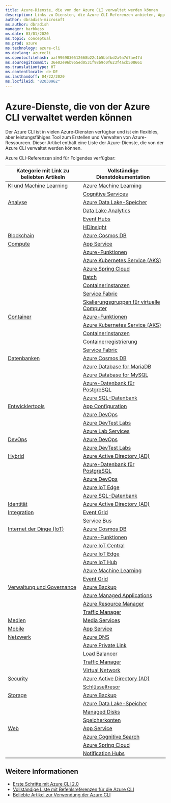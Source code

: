 ```yaml
---
title: Azure-Dienste, die von der Azure CLI verwaltet werden können
description: Links zu Diensten, die Azure CLI-Referenzen anbieten, App Configuration, App Service, Active Directory (AD), Backup, Cognitive Search, Cosmos DB, Data Lake Storage, Datenbank, MariaDB, MySQL, PostgreSQL, PostgreSQL, DevOps, DevTest Labs, DNS, Functions, IoT, IoT Central, IoT Edge, IoT Hub, Kubernetes Service (AKS), Lab Services, Machine Learning, Managed Applications, Private Link, Resource Manager, Spring Cloud, SQL-Datenbank, Batch, Cognitive Services, Container Instances, Container Registry, Data Lake Analytics, Event Grid, Event Hubs, HDInsight, Key Vault, Load Balancer, Managed Disks, Media Services, Notification Hubs, Service Bus, Service Fabric, Speicherkonten, Traffic Manager, Virtual Machine Scale Sets, Virtual Network, Compute, Netzwerk, Internet der Dinge, Entwicklertools, Datenbanken, Analytics, Verwaltung und Governance, Hybrid, Storage, Sicherheit, KI, KI und Machine Learning
author: dbradish-microsoft
ms.author: dbradish
manager: barbkess
ms.date: 03/01/2020
ms.topic: conceptual
ms.prod: azure
ms.technology: azure-cli
ms.devlang: azurecli
ms.openlocfilehash: aaf9969030512668b22c1b5bbfbd2a9a7d7ae47d
ms.sourcegitcommit: 36e02e96b955ed0531f98b9c0f623f4acb508661
ms.translationtype: HT
ms.contentlocale: de-DE
ms.lasthandoff: 04/22/2020
ms.locfileid: "82030962"
---
```

# <a name="azure-services-the-azure-cli-can-manage"></a>Azure-Dienste, die von der Azure CLI verwaltet werden können

Der Azure CLI ist in vielen Azure-Diensten verfügbar und ist ein flexibles, aber leistungsfähiges Tool zum Erstellen und Verwalten von Azure-Ressourcen.  Dieser Artikel enthält eine Liste der Azure-Dienste, die von der Azure CLI verwaltet werden können.

Azure CLI-Referenzen sind für Folgendes verfügbar:  

| Kategorie mit Link zu beliebten Artikeln | Vollständige Dienstdokumentation
|-|-|
|[KI und Machine Learning](/cli/azure/popular-articles-using-the-azure-cli?#ai--machine-learning)| [Azure Machine Learning](/azure/machine-learning/)
||[Cognitive Services](/azure/cognitive-services/)
|[Analyse](/cli/azure/popular-articles-using-the-azure-cli?#analytics)|[Azure Data Lake-Speicher](/azure/storage/blobs/data-lake-storage-introduction/)
||[Data Lake Analytics](/azure/data-lake-analytics/)
||[Event Hubs](/azure/event-hubs/)
||[HDInsight](/azure/hdinsight/)
|[Blockchain](popular-articles-using-the-azure-cli.md)|[Azure Cosmos DB](/azure/cosmos-db/)
|[Compute](/cli/azure/popular-articles-using-the-azure-cli?#compute)|[App Service](/azure/app-service/)
||[Azure-Funktionen](/azure/azure-functions/)
||[Azure Kubernetes Service (AKS)](/azure/aks/)
||[Azure Spring Cloud](/azure/spring-cloud/)
||[Batch](/azure/batch/)
||[Containerinstanzen](/azure/container-instances/)
||[Service Fabric](/azure/service-fabric/)
||[Skalierungsgruppen für virtuelle Computer](/azure/virtual-machine-scale-sets/)
|[Container](popular-articles-using-the-azure-cli.md)|[Azure-Funktionen](/azure/azure-functions/)
||[Azure Kubernetes Service (AKS)](/azure/aks/)
||[Containerinstanzen](/azure/container-instances/)
||[Containerregistrierung](/azure/container-registry/)
||[Service Fabric](/azure/service-fabric/)
|[Datenbanken](/cli/azure/popular-articles-using-the-azure-cli?#databases)|[Azure Cosmos DB](/azure/cosmos-db/)
||[Azure Database for MariaDB](/azure/mariadb/)
||[Azure Database for MySQL](/azure/mysql/)
||[Azure-Datenbank für PostgreSQL](/azure/postgresql/)
||[Azure SQL-Datenbank](/azure/sql-database/)
|[Entwicklertools](/cli/azure/popular-articles-using-the-azure-cli?#developer-tools)|[App Configuration](/azure/azure-app-configuration/)
||[Azure DevOps](/azure/devops/)
||[Azure DevTest Labs](/azure/lab-services/)
||[Azure Lab Services](/azure/lab-services/classroom-labs/)
|[DevOps](/cli/azure/popular-articles-using-the-azure-cli?#developer-tools)|[Azure DevOps](/azure/devops/)
||[Azure DevTest Labs](/azure/lab-services/)
|[Hybrid](/cli/azure/popular-articles-using-the-azure-cli?#hybrid)|[Azure Active Directory (AD)](/azure/active-directory/)
||[Azure-Datenbank für PostgreSQL](/azure/postgresql/)
||[Azure DevOps](/azure/devops/)
||[Azure IoT Edge](/azure/iot-edge/)
||[Azure SQL-Datenbank](/azure/sql-database/)
|[Identität](popular-articles-using-the-azure-cli.md)|[Azure Active Directory (AD)](/azure/active-directory/)
|[Integration](popular-articles-using-the-azure-cli.md)|[Event Grid](/azure/event-grid/)
||[Service Bus](/azure/service-bus/)
|[Internet der Dinge (IoT)](/cli/azure/popular-articles-using-the-azure-cli?#internet-of-things)|[Azure Cosmos DB](/azure/cosmos-db/)
||[Azure-Funktionen](/azure/azure-functions/)
||[Azure IoT Central](/azure/iot-central/)
||[Azure IoT Edge](/azure/iot-edge/)
||[Azure IoT Hub](/azure/iot-hub/)
||[Azure Machine Learning](/azure/machine-learning/)
||[Event Grid](/azure/event-grid/)
|[Verwaltung und Governance](/cli/azure/popular-articles-using-the-azure-cli?#management-and-governance)|[Azure Backup](/azure/backup/)
||[Azure Managed Applications](/azure/azure-resource-manager/managed-applications/)
||[Azure Resource Manager](/azure/azure-resource-manager/)
||[Traffic Manager](/azure/traffic-manager/)
|[Medien](popular-articles-using-the-azure-cli.md)|[Media Services](/azure/media-services/)
|[Mobile](popular-articles-using-the-azure-cli.md)|[App Service](/azure/app-service/)
|[Netzwerk](/cli/azure/popular-articles-using-the-azure-cli?#networking)|[Azure DNS](/azure/dns/)
||[Azure Private Link](/azure/private-link/)
||[Load Balancer](/azure/load-balancer/)
||[Traffic Manager](/azure/traffic-manager/)
||[Virtual Network](/azure/virtual-network/)
|[Security](/cli/azure/popular-articles-using-the-azure-cli?#security)|[Azure Active Directory (AD)](/azure/active-directory/)
||[Schlüsseltresor](/azure/key-vault/)
|[Storage](/cli/azure/popular-articles-using-the-azure-cli?#storage)|[Azure Backup](/azure/backup/)
||[Azure Data Lake-Speicher](/azure/storage/blobs/data-lake-storage-introduction/)
||[Managed Disks](/azure/virtual-machines/windows/managed-disks-overview/)
||[Speicherkonten](/azure/storage/common/storage-account-overview/)
|[Web](popular-articles-using-the-azure-cli.md)|[App Service](/azure/app-service/)
||[Azure Cognitive Search](/azure/search/)
||[Azure Spring Cloud](/azure/spring-cloud/)
||[Notification Hubs](/azure/notification-hubs/)

## <a name="see-also"></a>Weitere Informationen

- [Erste Schritte mit Azure CLI 2.0](get-started-with-azure-cli.md)
- [Vollständige Liste mit Befehlsreferenzen für die Azure CLI](/cli/azure/reference-index)
- [Beliebte Artikel zur Verwendung der Azure CLI](popular-articles-using-the-azure-cli.md)
